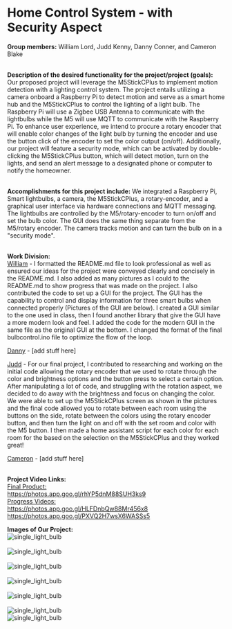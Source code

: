 # Home Control System - with Security Aspect

**Group members:** William Lord, Judd Kenny, Danny Conner, and Cameron Blake
<br>
<br>



**Description of the desired functionality for the project/project (goals):**
Our proposed project will leverage the M5StickCPlus to implement motion detection with a lighting control system. The project entails utilizing a camera 
onboard a Raspberry Pi to detect motion and serve as a smart home hub and the M5StickCPlus to control the lighting of a light bulb. The Raspberry Pi will use a Zigbee USB Antenna to communicate with the lightbulbs while the M5 will use MQTT to communicate with the Raspberry Pi. To enhance user experience, we intend to procure a rotary encoder that will enable color changes of the light bulb by turning the encoder and use the button click of the encoder to set the color output (on/off). Additionally, our project will feature a security mode, which can be activated by double-clicking the M5StickCPlus button, which will detect motion, turn on the lights, and send an alert message to a designated phone or computer to notify the homeowner.
<br>
<br>




**Accomplishments for this project include:**
We integrated a Raspberry Pi, Smart lightbulbs, a camera, the M5StickCPlus, a rotary-encoder, and a graphical user interface via hardware connections and MQTT messaging. The lightbulbs are controlled by the M5/rotary-encoder to turn on/off and set the bulb color. The GUI does the same thing separate from the M5/rotary encoder. The camera tracks motion and can turn the bulb on in a "security mode". 
<br>
<br>



**Work Division:**<br>
<ins>William</ins> - I formatted the README.md file to look professional as well as ensured our ideas for the project were conveyed clearly and concisely in the README.md. I also added as many pictures as I could to the README.md to show progress that was made on the project. I also contributed the code to set up a GUI for the project. The GUI has the capability to control and display information for three smart bulbs when connected properly (Pictures of the GUI are below). I created a GUI similar to the one used in class, then I found another library that give the GUI have a more modern look and feel. I added the code for the modern GUI in the same file as the original GUI at the bottom. I changed the format of the final bulbcontrol.ino file to optimize the flow of the loop.
<br>


<ins>Danny</ins> - [add stuff here]
<br>


<ins>Judd</ins> - For our final project, I contributed to researching and working on the initial code allowing the rotary encoder that we used to rotate through the color and brightness options and the button press to select a certain option. After manipulating a lot of code, and struggling with the rotation aspect, we decided to do away with the brightness and focus on changing the color. We were able to set up the M5StickCPlus screen as shown in the pictures and the final code allowed you to rotate between each room using the buttons on the side, rotate between the colors using the rotary encoder button, and then turn the light on and off with the set room and color with the M5 button. I then made a home assistant script for each color for each room for the based on the selection on the M5StickCPlus and they worked great!
<br>


<ins>Cameron</ins> - [add stuff here]
<br>
<br>






**Project Video Links:**
<br>
<ins>Final Product:</ins>
<br>
https://photos.app.goo.gl/rhYP5dnM88SUH3ks9
<br>
<ins>Progress Videos:</ins>
<br>
https://photos.app.goo.gl/HLFDnbQw88Mr456x8
<br>
https://photos.app.goo.gl/PXVQ2H7wsX6WASSs5








**Images of Our Project:**
<br>
![single_light_bulb](https://github.com/elee2045sp23/semester-project-jud-william-danny/blob/main/single_light_bulb.jpg)
<br>
<br>
![single_light_bulb](https://github.com/elee2045sp23/semester-project-jud-william-danny/blob/main/m5_code_working.jpg)
<br>
<br>
![single_light_bulb](https://github.com/elee2045sp23/semester-project-jud-william-danny/blob/main/PXL_20230426_152059353.jpg)
<br>
<br>
![single_light_bulb](https://github.com/elee2045sp23/semester-project-jud-william-danny/blob/main/Original_GUI.png)
<br>
<br>
![single_light_bulb](https://github.com/elee2045sp23/semester-project-jud-william-danny/blob/main/Modern_GUI.png)
<br>
<br>
![single_light_bulb](https://github.com/elee2045sp23/semester-project-jud-william-danny/blob/main/blue_light.jpg)
<br>
![single_light_bulb](https://github.com/elee2045sp23/semester-project-jud-william-danny/blob/main/raspberry_pi_setup.jpg)


